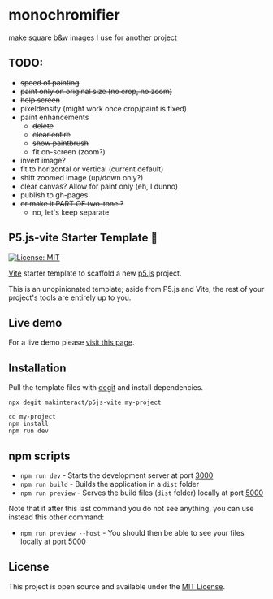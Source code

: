 # monochromifier

make square b&w images I use for another project

## TODO:

- ~~speed of painting~~
- ~~paint only on original size (no crop, no zoom)~~
- ~~help screen~~
- pixeldensity (might work once crop/paint is fixed)
- paint enhancements
  - ~~delete~~
  - ~~clear entire~~
  - ~~show paintbrush~~
  - fit on-screen (zoom?)
- invert image?
- fit to horizontal or vertical (current default)
- shift zoomed image (up/down only?)
- clear canvas? Allow for paint only (eh, I dunno)
- publish to gh-pages
- ~~or make it PART OF two-tone ?~~
  - no, let's keep separate

## P5.js-vite Starter Template 🚀

[![License: MIT](https://img.shields.io/badge/License-MIT-blue.svg)](https://opensource.org/licenses/MIT)

[Vite](https://vitejs.dev/) starter template to scaffold a new [p5.js](https://p5js.org) project.

This is an unopinionated template; aside from P5.js and Vite, the rest of your project's tools are entirely up to you.

## Live demo

For a live demo please [visit this page](https://p5js-vite-demo.surge.sh).

## Installation

Pull the template files with [degit](https://github.com/Rich-Harris/degit) and install dependencies.

```
npx degit makinteract/p5js-vite my-project

cd my-project
npm install
npm run dev
```

## npm scripts

- `npm run dev` - Starts the development server at port [3000](http://localhost:3000/)
- `npm run build` - Builds the application in a `dist` folder
- `npm run preview` - Serves the build files (`dist` folder) locally at port [5000](http://localhost:3000/)

Note that if after this last command you do not see anything, you can use instead this other command:

- `npm run preview --host` - You should then be able to see your files locally at port [5000](http://localhost:3000/)

## License

This project is open source and available under the [MIT License](LICENSE).

